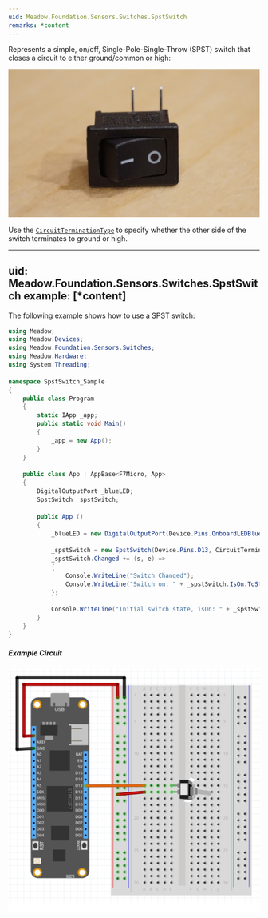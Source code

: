 ```yaml
---
uid: Meadow.Foundation.Sensors.Switches.SpstSwitch
remarks: *content
---
```


Represents a simple, on/off, Single-Pole-Single-Throw (SPST) switch that closes a circuit to either ground/common or high:

![](/API_Assets/Meadow.Foundation.Sensors.Switches.SpstSwitch/SPST_Switch.jpg)

Use the [`CircuitTerminationType`](/API/CircuitTerminationType) to specify whether the other side of the switch terminates to ground or high.

---
uid: Meadow.Foundation.Sensors.Switches.SpstSwitch
example: [*content]
---

The following example shows how to use a SPST switch:

```csharp
using Meadow;
using Meadow.Devices;
using Meadow.Foundation.Sensors.Switches;
using Meadow.Hardware;
using System.Threading;

namespace SpstSwitch_Sample
{
    public class Program
    {
        static IApp _app; 
        public static void Main()
        {
            _app = new App();
        }
    }
    
    public class App : AppBase<F7Micro, App>
    {
        DigitalOutputPort _blueLED;
        SpstSwitch _spstSwitch;

        public App ()
        {
            _blueLED = new DigitalOutputPort(Device.Pins.OnboardLEDBlue, true);

            _spstSwitch = new SpstSwitch(Device.Pins.D13, CircuitTerminationType.High);
            _spstSwitch.Changed += (s, e) =>
            {
                Console.WriteLine("Switch Changed");
                Console.WriteLine("Switch on: " + _spstSwitch.IsOn.ToString());
            };

            Console.WriteLine("Initial switch state, isOn: " + _spstSwitch.IsOn.ToString());
        }
    }
}
```

##### Example Circuit

![](/API_Assets/Meadow.Foundation.Sensors.Switches.SpstSwitch/SpstSwitch.svg)
